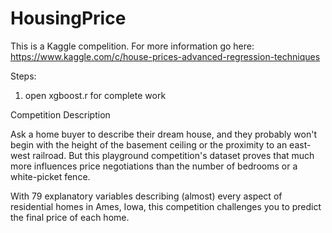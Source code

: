 # HousingPrice

This is a Kaggle compelition. For more information go here: https://www.kaggle.com/c/house-prices-advanced-regression-techniques

Steps:

1. open xgboost.r for complete work



Competition Description


Ask a home buyer to describe their dream house, and they probably won't begin with the height of the basement ceiling or the proximity to an east-west railroad. But this playground competition's dataset proves that much more influences price negotiations than the number of bedrooms or a white-picket fence.

With 79 explanatory variables describing (almost) every aspect of residential homes in Ames, Iowa, this competition challenges you to predict the final price of each home.
